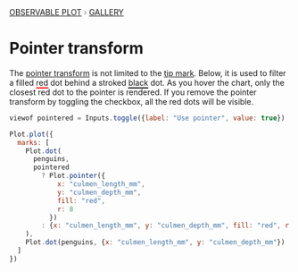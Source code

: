 <div style="color: grey; font: 13px/25.5px var(--sans-serif); text-transform: uppercase;"><h1 style="display: none;">Plot: Pointer transform</h1><a href="/plot">Observable Plot</a> › <a href="/@observablehq/plot-gallery">Gallery</a></div>

# Pointer transform

The [pointer transform](https://observablehq.com/plot/interactions/pointer) is not limited to the [tip mark](https://observablehq.com/plot/marks/tip). Below, it is used to filter a filled <span style="border-bottom: solid 2px red;">red</span> dot behind a stroked <span style="border-bottom: solid 2px currentColor;">black</span> dot. As you hover the chart, only the closest red dot to the pointer is rendered. If you remove the pointer transform by toggling the checkbox, all the red dots will be visible.

```js
viewof pointered = Inputs.toggle({label: "Use pointer", value: true})
```

```js echo
Plot.plot({
  marks: [
    Plot.dot(
      penguins,
      pointered
        ? Plot.pointer({
            x: "culmen_length_mm",
            y: "culmen_depth_mm",
            fill: "red",
            r: 8
          })
        : {x: "culmen_length_mm", y: "culmen_depth_mm", fill: "red", r: 8}
    ),
    Plot.dot(penguins, {x: "culmen_length_mm", y: "culmen_depth_mm"})
  ]
})
```
